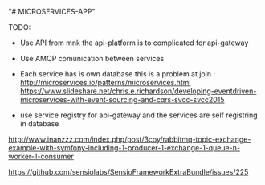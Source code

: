 "# MICROSERVICES-APP" 

TODO:

- Use API from mnk the api-platform is to complicated for api-gateway
- Use AMQP comunication between services
- Each service has is own database this is a problem at join :
        http://microservices.io/patterns/microservices.html
        https://www.slideshare.net/chris.e.richardson/developing-eventdriven-microservices-with-event-sourcing-and-cqrs-svcc-svcc2015

- use service registry for api-gateway and the services are self registring in database

http://www.inanzzz.com/index.php/post/3coy/rabbitmq-topic-exchange-example-with-symfony-including-1-producer-1-exchange-1-queue-n-worker-1-consumer

https://github.com/sensiolabs/SensioFrameworkExtraBundle/issues/225